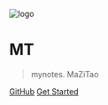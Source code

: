 ![logo](https://gimg2.baidu.com/image_search/src=http%3A%2F%2Fc-ssl.duitang.com%2Fuploads%2Fitem%2F202006%2F28%2F20200628222836_afkcx.thumb.400_0.jpg&refer=http%3A%2F%2Fc-ssl.duitang.com&app=2002&size=f9999,10000&q=a80&n=0&g=0n&fmt=jpeg?sec=1643706070&t=6f3324e1ebb707f2ec85d963cbb33cdc)

# MT

> mynotes.
> MaZiTao

[GitHub](https://github.com/MTnoSquare/notes)
[Get Started](#)
